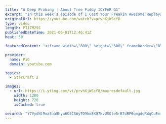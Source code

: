 ```yaml
---
title: "A Deep Probing | About Tree Fiddy ICYFAR G1"
excerpt: "In this week’s episode of I Cast Your Freakin Awesome Replays (ICYFAR) players sent in their replays where they harassed with about 350 minerals worth of units.  NEW ICYFAR CHALLENGE: \"Interpretive Dance\" - type your favourite song or music genre in chat at the start of the game and then show us your"
originalUrl: https://youtube.com/watch?v=prvhXjWScY8
type: video
length: PT17M29S
publishedDateTime: 2021-06-01T12:46:41Z
heat: 50

featuredContent: "<iframe width=\"800\" height=\"500\" frameborder=\"0\" src=\"https://www.youtube.com/embed/prvhXjWScY8\" allow=\"accelerometer; autoplay; encrypted-media; gyroscope; picture-in-picture\" allowfullscreen></iframe>"

provider:
  name: PiG
  domain: youtube.com

topics:
  - StarCraft 2

images:
  - url: https://i.ytimg.com/vi/prvhXjWScY8/maxresdefault.jpg
    width: 1280
    height: 720
    isCached: true

secured: "Y7VydNt9mx5aa8hyu6O5CSWyTQ9hm8XQ7kvUSQleSrB7dBP6qmgdoRWqCuEmr5Pej/Zrz+lyTsNYczeBp2x7cRbfjYl8Stoj/DKlceXDqqCKzB/G/S9QgiKKq7jv+34g/id4VULVkEV6Jpq2AXbpu56dnHBkdmOKHemfcJA5wFY4Dn5Q50pYlyI7kYLPtuaet9A+E6ZSAMacln5mtvPgAJouFRtbmxJSneN1YoNLyBoPI009lj/pMkUMp/CU5tg6mtWhfNBk9nEpvFSO43kawj6HcZOBNB0cuZMkMIKsQmDFQrPW7qDXva/tV5wPKM/iEYoQvongZPxvAUozGUiIFMjsiq5s5qDC6UwdSJkWiUB/KkssfKqKZF+bkDR0x9Xj1lvkk/K1QUpgHJXSq42DhbZ+10AOMCh2LORxdwhftls=;LZaBVf50KcdIKceQkFpwxA=="
---
```


